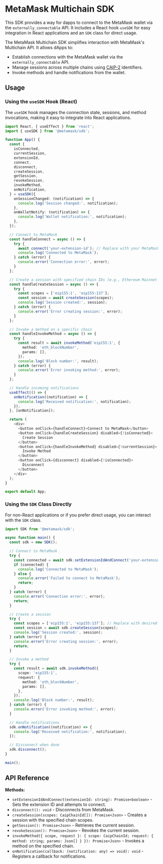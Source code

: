 # MetaMask Multichain SDK

This SDK provides a way for dapps to connect to the MetaMask wallet via the `externally_connectable` API. It includes a React hook `useSDK` for easy integration in React applications and an `SDK` class for direct usage.

The MetaMask Multichain SDK simplifies interaction with MetaMask's Multichain API. It allows dApps to:

- Establish connections with the MetaMask wallet via the `externally_connectable` API.
- Manage sessions across multiple chains using [CAIP-2](https://chainagnostic.org/CAIPs/caip-2) identifiers.
- Invoke methods and handle notifications from the wallet.

## Usage

### Using the `useSDK` Hook (React)

The `useSDK` hook manages the connection state, sessions, and method invocations, making it easy to integrate into React applications.

```typescript
import React, { useEffect } from 'react';
import { useSDK } from '@metamask/sdk';

function App() {
  const {
    isConnected,
    currentSession,
    extensionId,
    connect,
    disconnect,
    createSession,
    getSession,
    revokeSession,
    invokeMethod,
    onNotification,
  } = useSDK({
    onSessionChanged: (notification) => {
      console.log('Session changed:', notification);
    },
    onWalletNotify: (notification) => {
      console.log('Wallet notification:', notification);
    },
  });

  // Connect to MetaMask
  const handleConnect = async () => {
    try {
      await connect('your-extension-id'); // Replace with your MetaMask extension ID
      console.log('Connected to MetaMask');
    } catch (error) {
      console.error('Connection error:', error);
    }
  };

  // Create a session with specified chain IDs (e.g., Ethereum Mainnet and Polygon)
  const handleCreateSession = async () => {
    try {
      const scopes = ['eip155:1', 'eip155:137'];
      const session = await createSession(scopes);
      console.log('Session created:', session);
    } catch (error) {
      console.error('Error creating session:', error);
    }
  };

  // Invoke a method on a specific chain
  const handleInvokeMethod = async () => {
    try {
      const result = await invokeMethod('eip155:1', {
        method: 'eth_blockNumber',
        params: [],
      });
      console.log('Block number:', result);
    } catch (error) {
      console.error('Error invoking method:', error);
    }
  };

  // Handle incoming notifications
  useEffect(() => {
    onNotification((notification) => {
      console.log('Received notification:', notification);
    });
  }, [onNotification]);

  return (
    <div>
      <button onClick={handleConnect}>Connect to MetaMask</button>
      <button onClick={handleCreateSession} disabled={!isConnected}>
        Create Session
      </button>
      <button onClick={handleInvokeMethod} disabled={!currentSession}>
        Invoke Method
      </button>
      <button onClick={disconnect} disabled={!isConnected}>
        Disconnect
      </button>
    </div>
  );
}

export default App;
```

### Using the `SDK` Class Directly

For non-React applications or if you prefer direct usage, you can interact with the `SDK` class.

```typescript
import SDK from '@metamask/sdk';

async function main() {
  const sdk = new SDK();

  // Connect to MetaMask
  try {
    const connected = await sdk.setExtensionIdAndConnect('your-extension-id'); // Replace with your MetaMask extension ID
    if (connected) {
      console.log('Connected to MetaMask');
    } else {
      console.error('Failed to connect to MetaMask');
      return;
    }
  } catch (error) {
    console.error('Connection error:', error);
    return;
  }

  // Create a session
  try {
    const scopes = ['eip155:1', 'eip155:137']; // Replace with desired chain IDs
    const session = await sdk.createSession(scopes);
    console.log('Session created:', session);
  } catch (error) {
    console.error('Error creating session:', error);
    return;
  }

  // Invoke a method
  try {
    const result = await sdk.invokeMethod({
      scope: 'eip155:1',
      request: {
        method: 'eth_blockNumber',
        params: [],
      },
    });
    console.log('Block number:', result);
  } catch (error) {
    console.error('Error invoking method:', error);
  }

  // Handle notifications
  sdk.onNotification((notification) => {
    console.log('Received notification:', notification);
  });

  // Disconnect when done
  sdk.disconnect();
}

main();
```

## API Reference

**Methods:**

- `setExtensionIdAndConnect(extensionId: string): Promise<boolean>` - Sets the extension ID and attempts to connect.
- `disconnect(): void` - Disconnects from MetaMask.
- `createSession(scopes: CaipChainId[]): Promise<Json>` - Creates a session with the specified chain scopes.
- `getSession(): Promise<Json>` - Retrieves the current session.
- `revokeSession(): Promise<Json>` - Revokes the current session.
- `invokeMethod({ scope, request }: { scope: CaipChainId; request: { method: string; params: Json[] } }): Promise<Json>` - Invokes a method on the specified chain.
- `onNotification(callback: (notification: any) => void): void` - Registers a callback for notifications.
